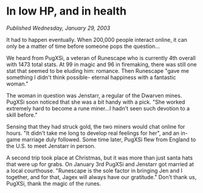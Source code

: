 # In low HP\, and in health
*Published Wednesday, January 29, 2003*

It had to happen eventually. When 200,000 people interact online, it can only be a matter of time before someone pops the question...

We heard from PugXSi, a veteran of Runescape who is currently 4th overall with 1473 total stats. At 99 in magic and 96 in firemaking, there was still one stat that seemed to be eluding him: romance. Then Runescape "gave me something I didn't think possible- eternal happiness with a fantastic woman."

The woman in question was Jenstarr, a regular of the Dwarven mines. PugXSi soon noticed that she was a bit handy with a pick. "She worked extremely hard to become a rune miner...I hadn't seen such devotion to a skill before."

Sensing that they had struck gold, the two miners would chat online for hours. "It didn't take me long to develop real feelings for her", and an in-game marriage duly followed. Some time later, PugXSi flew from England to the U.S. to meet Jenstarr in person.

A second trip took place at Christmas, but it was more than just santa hats that were up for grabs. On January 3rd PugXSi and Jenstarr got married at a local courthouse. "Runescape is the sole factor in bringing Jen and I together, and for that, Jagex will always have our gratitude." Don't thank us, PugXSi, thank the magic of the runes.
